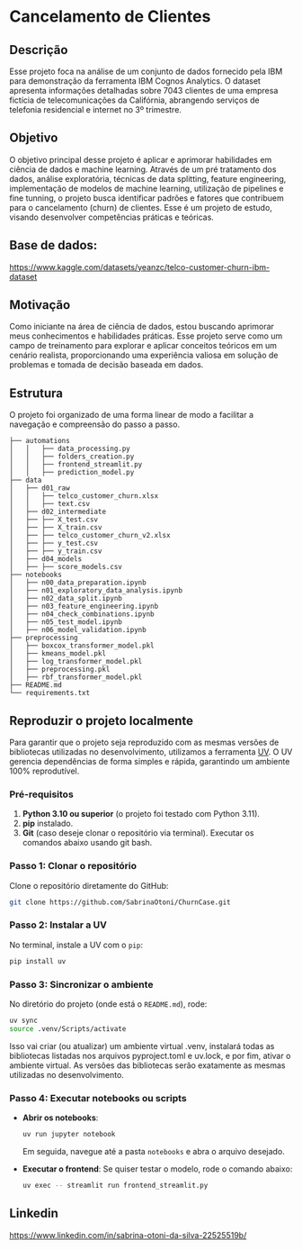 # Cancelamento de Clientes

## Descrição
Esse projeto foca na análise de um conjunto de dados fornecido pela IBM para demonstração da ferramenta IBM Cognos Analytics. O dataset apresenta informações detalhadas sobre 7043 clientes de uma empresa fictícia de telecomunicações da Califórnia, abrangendo serviços de telefonia residencial e internet no 3º trimestre.

## Objetivo
O objetivo principal desse projeto é aplicar e aprimorar habilidades em ciência de dados e machine learning. Através de um pré tratamento dos dados, análise exploratória, técnicas de data splitting, feature engineering, implementação de modelos de machine learning, utilização de pipelines e fine tunning, o projeto busca identificar padrões e fatores que contribuem para o cancelamento (churn) de clientes. Esse é um projeto de estudo, visando desenvolver competências práticas e teóricas.

## Base de dados:
https://www.kaggle.com/datasets/yeanzc/telco-customer-churn-ibm-dataset

## Motivação
Como iniciante na área de ciência de dados, estou buscando aprimorar meus conhecimentos e habilidades práticas. Esse projeto serve como um campo de treinamento para explorar e aplicar conceitos teóricos em um cenário realista, proporcionando uma experiência valiosa em solução de problemas e tomada de decisão baseada em dados.

## Estrutura
O projeto foi organizado de uma forma linear de modo a facilitar a navegação e compreensão do passo a passo.
```
├── automations
│   │   ├── data_processing.py
│   │   ├── folders_creation.py
│   │   ├── frontend_streamlit.py
│   │   ├── prediction_model.py
├── data
│   ├── d01_raw
│   │   ├── telco_customer_churn.xlsx
│   │   ├── text.csv
│   ├── d02_intermediate
│   ├── ├── X_test.csv
│   ├── ├── X_train.csv
│   ├── ├── telco_customer_churn_v2.xlsx
│   ├── ├── y_test.csv
│   ├── ├── y_train.csv
│   ├── d04_models
│   ├── ├── score_models.csv
├── notebooks
│   ├── n00_data_preparation.ipynb
│   ├── n01_exploratory_data_analysis.ipynb
│   ├── n02_data_split.ipynb
│   ├── n03_feature_engineering.ipynb
│   ├── n04_check_combinations.ipynb
│   ├── n05_test_model.ipynb
│   ├── n06_model_validation.ipynb
├── preprocessing
│   ├── boxcox_transformer_model.pkl
│   ├── kmeans_model.pkl
│   ├── log_transformer_model.pkl
│   ├── preprocessing.pkl
│   ├── rbf_transformer_model.pkl
├── README.md
└── requirements.txt
```
## Reproduzir o projeto localmente
Para garantir que o projeto seja reproduzido com as mesmas versões de bibliotecas utilizadas no desenvolvimento, utilizamos a ferramenta [UV](https://docs.astral.sh/uv/). 
O UV gerencia dependências de forma simples e rápida, garantindo um ambiente 100% reprodutível.

### Pré-requisitos
1. **Python 3.10 ou superior** (o projeto foi testado com Python 3.11).
2. **pip** instalado.
3. **Git** (caso deseje clonar o repositório via terminal).
Executar os comandos abaixo usando git bash.

### Passo 1: Clonar o repositório
Clone o repositório diretamente do GitHub:
```bash
git clone https://github.com/SabrinaOtoni/ChurnCase.git
```

### Passo 2: Instalar a UV
No terminal, instale a UV com o `pip`:
```bash
pip install uv
```

### Passo 3: Sincronizar o ambiente
No diretório do projeto (onde está o `README.md`), rode:
```bash
uv sync
source .venv/Scripts/activate
```
Isso vai criar (ou atualizar) um ambiente virtual .venv, instalará todas as bibliotecas listadas nos arquivos pyproject.toml e uv.lock, e por fim, ativar o ambiente virtual.
As versões das bibliotecas serão exatamente as mesmas utilizadas no desenvolvimento.

### Passo 4: Executar notebooks ou scripts
- **Abrir os notebooks**:
  ```bash
  uv run jupyter notebook
  ```
  Em seguida, navegue até a pasta `notebooks` e abra o arquivo desejado.

- **Executar o frontend**:
  Se quiser testar o modelo, rode o comando abaixo:
  ```bash
  uv exec -- streamlit run frontend_streamlit.py
  ```
  
## Linkedin
https://www.linkedin.com/in/sabrina-otoni-da-silva-22525519b/

